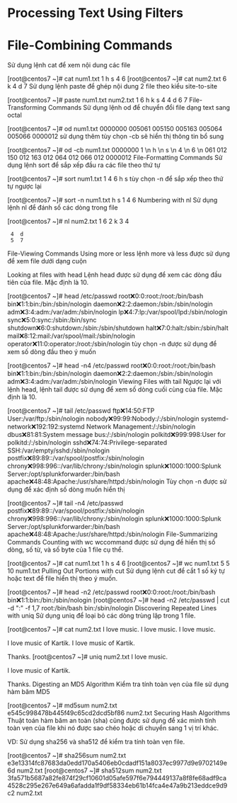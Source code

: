 # Processing Text Using Filters
# File-Combining Commands
Sử dụng lệnh cat để xem nội dung các file

[root@centos7 ~]# cat num1.txt
1
h
s
4
6
[root@centos7 ~]# cat num2.txt
6
k
4
d
7
Sử dụng lệnh paste để ghép nội dung 2 file theo kiểu site-to-site

[root@centos7 ~]# paste num1.txt num2.txt
1       6
h       k
s       4
4       d
6       7
File-Transforming Commands
Sử dụng lệnh od để chuyển đổi file dạng text sang octal

[root@centos7 ~]# od num1.txt
0000000 005061 005150 005163 005064 005066
0000012
sử dụng thêm tùy chọn -cb sẽ hiển thị thông tin bổ sung

[root@centos7 ~]# od -cb num1.txt
0000000   1  \n   h  \n   s  \n   4  \n   6  \n
        061 012 150 012 163 012 064 012 066 012
0000012
File-Formatting Commands
Sử dụng lệnh sort để sắp xếp đầu ra các file theo thứ tự

[root@centos7 ~]# sort num1.txt
1
4
6
h
s
tùy chọn -n để sắp xếp theo thứ tự ngược lại

[root@centos7 ~]# sort -n num1.txt
h
s
1
4
6
Numbering with nl
Sử dụng lệnh nl để đánh số các dòng trong file

[root@centos7 ~]# nl num2.txt
     1  6
     2  k
     3  4

     4  d
     5  7
File-Viewing Commands
Using more or less
lệnh more và less được sử dụng để xem file dưới dạng cuộn

Looking at files with head
Lệnh head được sử dụng để xem các dòng đầu tiên của file. Mặc định là 10.

[root@centos7 ~]# head /etc/passwd
root:x:0:0:root:/root:/bin/bash
bin:x:1:1:bin:/bin:/sbin/nologin
daemon:x:2:2:daemon:/sbin:/sbin/nologin
adm:x:3:4:adm:/var/adm:/sbin/nologin
lp:x:4:7:lp:/var/spool/lpd:/sbin/nologin
sync:x:5:0:sync:/sbin:/bin/sync
shutdown:x:6:0:shutdown:/sbin:/sbin/shutdown
halt:x:7:0:halt:/sbin:/sbin/halt
mail:x:8:12:mail:/var/spool/mail:/sbin/nologin
operator:x:11:0:operator:/root:/sbin/nologin
tùy chọn -n được sử dụng để xem số dòng đầu theo ý muốn

[root@centos7 ~]# head -n4 /etc/passwd
root:x:0:0:root:/root:/bin/bash
bin:x:1:1:bin:/bin:/sbin/nologin
daemon:x:2:2:daemon:/sbin:/sbin/nologin
adm:x:3:4:adm:/var/adm:/sbin/nologin
Viewing Files with tail
Ngược lại với lệnh head, lệnh tail được sử dụng để xem số dòng cuối cùng của file. Mặc định là 10.

[root@centos7 ~]# tail /etc/passwd
ftp:x:14:50:FTP User:/var/ftp:/sbin/nologin
nobody:x:99:99:Nobody:/:/sbin/nologin
systemd-network:x:192:192:systemd Network Management:/:/sbin/nologin
dbus:x:81:81:System message bus:/:/sbin/nologin
polkitd:x:999:998:User for polkitd:/:/sbin/nologin
sshd:x:74:74:Privilege-separated SSH:/var/empty/sshd:/sbin/nologin
postfix:x:89:89::/var/spool/postfix:/sbin/nologin
chrony:x:998:996::/var/lib/chrony:/sbin/nologin
splunk:x:1000:1000:Splunk Server:/opt/splunkforwarder:/bin/bash
apache:x:48:48:Apache:/usr/share/httpd:/sbin/nologin
Tùy chọn -n được sử dụng để xác định số dòng muốn hiển thị

[root@centos7 ~]# tail -n4 /etc/passwd
postfix:x:89:89::/var/spool/postfix:/sbin/nologin
chrony:x:998:996::/var/lib/chrony:/sbin/nologin
splunk:x:1000:1000:Splunk Server:/opt/splunkforwarder:/bin/bash
apache:x:48:48:Apache:/usr/share/httpd:/sbin/nologin
File-Summarizing Commands
Counting with wc
wccommand được sử dụng để hiển thị số dòng, số từ, và số byte của 1 file cụ thể.

[root@centos7 ~]# cat num1.txt
1
h
s
4
6
[root@centos7 ~]# wc num1.txt
 5  5 10 num1.txt
Pulling Out Portions with cut
Sử dụng lệnh cut để cắt 1 số ký tự hoặc text để file hiển thị theo ý muốn.

[root@centos7 ~]# head -n2 /etc/passwd
root:x:0:0:root:/root:/bin/bash
bin:x:1:1:bin:/bin:/sbin/nologin
[root@centos7 ~]#  head -n2 /etc/passwd | cut -d ":" -f 1,7
root:/bin/bash
bin:/sbin/nologin
Discovering Repeated Lines with uniq
Sử dụng uniq để loại bỏ các dòng trùng lặp trong 1 file.

[root@centos7 ~]# cat num2.txt
I love music.
I love music.
I love music.

I love music of Kartik.
I love music of Kartik.

Thanks.
[root@centos7 ~]# uniq num2.txt
I love music.

I love music of Kartik.

Thanks.
Digesting an MD5 Algorithm
Kiểm tra tính toàn vẹn của file sử dụng hàm băm MD5

[root@centos7 ~]# md5sum num2.txt
e545c998478b445f49c65cd2dcd5bf86  num2.txt
Securing Hash Algorithms
Thuật toán hàm băm an toàn (sha) cũng được sử dụng để xác minh tính toàn vẹn của file khi nó được sao chéo hoặc di chuyển sang 1 vị trí khác.

VD: Sử dụng sha256 và sha512 để kiểm tra tính toàn vẹn file.

[root@centos7 ~]# sha256sum num2.txt
e3e13314fc87683da0edd170a5406eb0cdadf151a8037ec9977d9e9702149e6d  num2.txt
[root@centos7 ~]# sha512sum num2.txt
3fa571b5687a82fe874f29cf10601d05afe597f6e794449137a8f8fe68adf9ca4528c295e267e649a6afadda1f9df58334eb61b14fca4e47a9b213eddce9d9c2  num2.txt